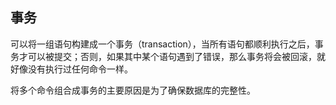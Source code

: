 ## 事务 ##

可以将一组语句构建成一个事务（transaction），当所有语句都顺利执行之后，事务才可以被提交；否则，如果其中某个语句遇到了错误，那么事务将会被回滚，就好像没有执行过任何命令一样。

将多个命令组合成事务的主要原因是为了确保数据库的完整性。